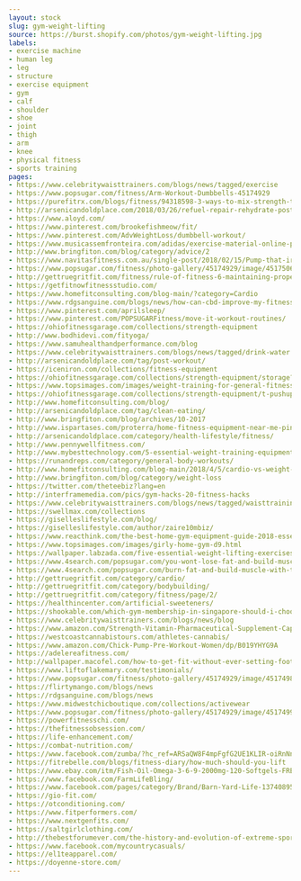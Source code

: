 ```yaml
---
layout: stock
slug: gym-weight-lifting
source: https://burst.shopify.com/photos/gym-weight-lifting.jpg
labels:
- exercise machine
- human leg
- leg
- structure
- exercise equipment
- gym
- calf
- shoulder
- shoe
- joint
- thigh
- arm
- knee
- physical fitness
- sports training
pages:
- https://www.celebritywaisttrainers.com/blogs/news/tagged/exercise
- https://www.popsugar.com/fitness/Arm-Workout-Dumbbells-45174929
- https://purefitrx.com/blogs/fitness/94318598-3-ways-to-mix-strength-training-into-your-exercise-routine
- http://arsenicandoldplace.com/2018/03/26/refuel-repair-rehydrate-post-workout-eats-for-each-exercise/
- https://www.aloyd.com/
- https://www.pinterest.com/brookefishmeow/fit/
- https://www.pinterest.com/AdvWeightLoss/dumbbell-workout/
- https://www.musicassemfronteira.com/adidas/exercise-material-online-pinterest.com
- http://www.bringfiton.com/blog/category/advice/2
- https://www.navitasfitness.com.au/single-post/2018/02/15/Pump-that-iron-Why-lifting-weights-is-great-for-your-health-and-fitness
- https://www.popsugar.com/fitness/photo-gallery/45174929/image/45175067/Bent-Over-Row
- http://gettruegritfit.com/fitness/rule-of-fitness-6-maintaining-proper-form/
- https://getfitnowfitnessstudio.com/
- https://www.homefitconsulting.com/blog-main/?category=Cardio
- https://www.rdgsanguine.com/blogs/news/how-can-cbd-improve-my-fitness-regimen
- https://www.pinterest.com/aprilsleep/
- https://www.pinterest.com/POPSUGARFitness/move-it-workout-routines/
- https://ohiofitnessgarage.com/collections/strength-equipment
- http://www.bodhidevi.com/fityoga/
- https://www.samuhealthandperformance.com/blog
- https://www.celebritywaisttrainers.com/blogs/news/tagged/drink-water
- http://arsenicandoldplace.com/tag/post-workout/
- https://iceniron.com/collections/fitness-equipment
- https://ohiofitnessgarage.com/collections/strength-equipment/storage?page=4
- https://www.topsimages.com/images/weight-training-for-general-fitness-15.html
- https://ohiofitnessgarage.com/collections/strength-equipment/t-pushups
- http://www.homefitconsulting.com/blog/
- http://arsenicandoldplace.com/tag/clean-eating/
- http://www.bringfiton.com/blog/archives/10-2017
- http://www.ispartases.com/proterra/home-fitness-equipment-near-me-pinterest.com
- http://arsenicandoldplace.com/category/health-lifestyle/fitness/
- http://www.pennywellfitness.com/
- http://www.mybesttechnology.com/5-essential-weight-training-equipments-for-every-in-house-gym/
- https://runandreps.com/category/general-body-workouts/
- http://www.homefitconsulting.com/blog-main/2018/4/5/cardio-vs-weight-training
- http://www.bringfiton.com/blog/category/weight-loss
- https://twitter.com/theteebiz?lang=en
- http://interframemedia.com/pics/gym-hacks-20-fitness-hacks
- https://www.celebritywaisttrainers.com/blogs/news/tagged/waisttraining
- https://swellmax.com/collections
- https://giselleslifestyle.com/blog/
- https://giselleslifestyle.com/author/zaire10mbiz/
- https://www.reacthink.com/the-best-home-gym-equipment-guide-2018-essentials-for-the-workout-at-home-beginner/
- https://www.topsimages.com/images/girly-home-gym-d9.html
- https://wallpaper.labzada.com/five-essential-weight-lifting-exercises/
- https://www.4search.com/popsugar.com/you-wont-lose-fat-and-build-muscle-unless-you-do-these-6-things/
- https://www.4search.com/popsugar.com/burn-fat-and-build-muscle-with-this-45-minute-weightlifting-workout/
- http://gettruegritfit.com/category/cardio/
- http://gettruegritfit.com/category/bodybuilding/
- http://gettruegritfit.com/category/fitness/page/2/
- https://healthincenter.com/artificial-sweeteners/
- https://shookable.com/which-gym-membership-in-singapore-should-i-choose/
- https://www.celebritywaisttrainers.com/blogs/news/blog
- https://www.amazon.com/Strength-Vitamin-Pharmaceutical-Supplement-Capsules/dp/B00WKYYDUC
- https://westcoastcannabistours.com/athletes-cannabis/
- https://www.amazon.com/Chick-Pump-Pre-Workout-Women/dp/B019YHYG9A
- https://adelereafitness.com/
- http://wallpaper.macofel.com/how-to-get-fit-without-ever-setting-foot-inside-a-gym/
- https://www.liftoflakemary.com/testimonials/
- https://www.popsugar.com/fitness/photo-gallery/45174929/image/45174983/Dumbbell-Bench-Press
- https://flirtymango.com/blogs/news
- https://rdgsanguine.com/blogs/news
- https://www.midwestchicboutique.com/collections/activewear
- https://www.popsugar.com/fitness/photo-gallery/45174929/image/45174993/Bent-Over-Reverse-Fly
- https://powerfitnesschi.com/
- https://thefitnessobsession.com/
- https://life-enhancement.com/
- https://combat-nutrition.com/
- https://www.facebook.com/zumba/?hc_ref=ARSaQW8F4mpFgfG2UE1KLIR-oiRnNnik7IeAD3y9D_QgtU9tsn_4s7i_Uc00zB6HWPA&fref=tag&rf=1432705670364395
- https://fitrebelle.com/blogs/fitness-diary/how-much-should-you-lift
- https://www.ebay.com/itm/Fish-Oil-Omega-3-6-9-2000mg-120-Softgels-FRESH-DHA-EPA-w-800-EPA-600-DHA-VIT-/222966483950
- https://www.facebook.com/FarmLifeBling/
- https://www.facebook.com/pages/category/Brand/Barn-Yard-Life-1374089582710756/
- https://gio-fit.com/
- https://otconditioning.com/
- https://www.fitperformers.com/
- https://www.nextgenfits.com/
- https://saltgirlclothing.com/
- http://thebestforumever.com/the-history-and-evolution-of-extreme-sports/
- https://www.facebook.com/mycountrycasuals/
- https://el1teapparel.com/
- https://doyenne-store.com/
---
```

